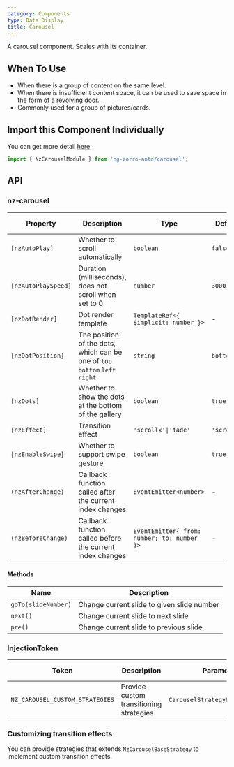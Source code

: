```yaml
---
category: Components
type: Data Display
title: Carousel
---
```


A carousel component. Scales with its container.

## When To Use

- When there is a group of content on the same level.
- When there is insufficient content space, it can be used to save space in the form of a revolving door.
- Commonly used for a group of pictures/cards.

## Import this Component Individually

You can get more detail [here](/docs/getting-started/en#import-a-component-individually).

```ts
import { NzCarouselModule } from 'ng-zorro-antd/carousel';
```

## API

### nz-carousel

| Property | Description | Type | Default | Global Config |
| -------- | ----------- | ---- | ------- | ------------- |
| `[nzAutoPlay]` | Whether to scroll automatically | `boolean` | `false` | ✅ |
| `[nzAutoPlaySpeed]` | Duration (milliseconds), does not scroll when set to 0 | `number` | `3000` | ✅ |
| `[nzDotRender]` | Dot render template | `TemplateRef<{ $implicit: number }>` | - |
| `[nzDotPosition]` | The position of the dots, which can be one of `top` `bottom` `left` `right` | `string` | `bottom` | ✅ |
| `[nzDots]` | Whether to show the dots at the bottom of the gallery | `boolean` | `true` | ✅ |
| `[nzEffect]` | Transition effect | `'scrollx'\|'fade'` | `'scrollx'` | ✅ |
| `[nzEnableSwipe]` | Whether to support swipe gesture | `boolean` | `true` | ✅ |
| `(nzAfterChange)` | Callback function called after the current index changes | `EventEmitter<number>` | - |
| `(nzBeforeChange)` | Callback function called before the current index changes | `EventEmitter{ from: number; to: number }>` | - |

#### Methods

| Name | Description |
| ---- | ----------- |
| `goTo(slideNumber)` | Change current slide to given slide number |
| `next()` | Change current slide to next slide |
| `pre()` | Change current slide to previous slide |

### InjectionToken

| Token | Description | Parameters | Default Value |
| ----- | --- | ---- | --- |
| `NZ_CAROUSEL_CUSTOM_STRATEGIES` | Provide custom transitioning strategies | `CarouselStrategyRegistryItem[]` | - |

### Customizing transition effects

You can provide strategies that extends `NzCarouselBaseStrategy` to implement custom transition effects.
